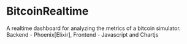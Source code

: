 # BitcoinRealtime
A realtime dashboard for analyzing the metrics of a bitcoin simulator. Backend - Phoenix[Elixir], Frontend - Javascript and Chartjs
